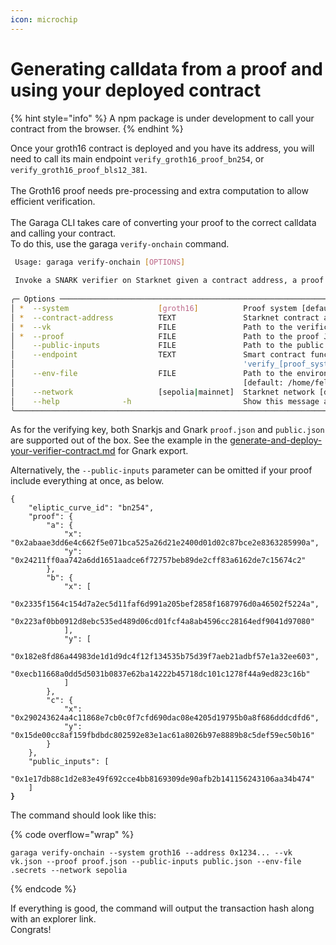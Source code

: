 ```yaml
---
icon: microchip
---
```


# Generating calldata from a proof and using your deployed contract

{% hint style="info" %}
A npm package is under development to call your contract from the browser.
{% endhint %}



Once your groth16 contract is deployed and you have its address, you will need to call its main endpoint `verify_groth16_proof_bn254`, or `verify_groth16_proof_bls12_381`. \
\
The Groth16 proof needs pre-processing and extra computation to allow efficient verification. \
\
The Garaga CLI takes care of converting your proof to the correct calldata and calling your contract.\
To do this, use the garaga `verify-onchain` command.&#x20;

```bash
 Usage: garaga verify-onchain [OPTIONS]                                                                                                
                                                                                                                                       
 Invoke a SNARK verifier on Starknet given a contract address, a proof and a verification key.                                         
                                                                                                                                       
╭─ Options ───────────────────────────────────────────────────────────────────────────────────────────────────────────────────────────╮
│ *  --system                    [groth16]          Proof system [default: None] [required]                                           │
│ *  --contract-address          TEXT               Starknet contract address [default: None] [required]                              │
│ *  --vk                        FILE               Path to the verification key JSON file [default: None] [required]                 │
│ *  --proof                     FILE               Path to the proof JSON file [default: None] [required]                            │
│    --public-inputs             FILE               Path to the public inputs JSON file [default: None]                               │
│    --endpoint                  TEXT               Smart contract function name. If not provided, the default                        │
│                                                   'verify_[proof_system]_proof_[curve_name]' will be used.                          │
│    --env-file                  FILE               Path to the environment file containing rpc, address, private_key                 │
│                                                   [default: /home/felt/PycharmProjects/garaga-flow/my_project/target/.secrets]      │
│    --network                   [sepolia|mainnet]  Starknet network [default: sepolia]                                               │
│    --help              -h                         Show this message and exit.                                                       │
╰─────────────────────────────────────────────────────────────────────────────────────────────────────────────────────────────────────╯
```

As for the verifying key, both Snarkjs and Gnark `proof.json` and `public.json` are supported out of the box. See the example in the [generate-and-deploy-your-verifier-contract.md](generate-and-deploy-your-verifier-contract.md "mention") for Gnark export.

Alternatively, the `--public-inputs` parameter can be omitted if your proof include everything at once, as below.

<pre class="language-json" data-title="my_proof.json"><code class="lang-json">{
    "eliptic_curve_id": "bn254",
    "proof": {
        "a": {
            "x": "0x2abaae3dd6e4c662f5e071bca525a26d21e2400d01d02c87bce2e8363285990a",
            "y": "0x24211ff0aa742a6dd1651aadce6f72757beb89de2cff83a6162de7c15674c2"
        },
        "b": {
            "x": [
                "0x2335f1564c154d7a2ec5d11faf6d991a205bef2858f1687976d0a46502f5224a",
                "0x223af0bb0912d8ebc535ed489d06cd01fcf4a8ab4596cc28164edf9041d97080"
            ],
            "y": [
                "0x182e8fd86a44983de1d1d9dc4f12f134535b75d39f7aeb21adbf57e1a32ee603",
                "0xecb11668a0dd5d5031b0837e62ba14222b45718dc101c1278f44a9ed823c16b"
            ]
        },
        "c": {
            "x": "0x290243624a4c11868e7cb0c0f7cfd690dac08e4205d19795b0a8f686dddcdfd6",
            "y": "0x15de00cc8af159fbdbdc802592e83e1ac61a8026b97e8889b8c5def59ec50b16"
        }
    },
    "public_inputs": [
        "0x1e17db88c1d2e83e49f692cce4bb8169309de90afb2b141156243106aa34b474"
    ]
<strong>}
</strong></code></pre>

The command should look like this:

{% code overflow="wrap" %}
```
garaga verify-onchain --system groth16 --address 0x1234... --vk vk.json --proof proof.json --public-inputs public.json --env-file .secrets --network sepolia 
```
{% endcode %}

If everything is good, the command will output the transaction hash along with an explorer link. \
Congrats!
